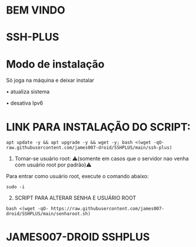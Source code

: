 # BEM VINDO

# SSH-PLUS

# Modo de instalação
Só joga na máquina e deixar instalar

• atualiza sistema

• desativa Ipv6

# LINK PARA INSTALAÇÃO DO SCRIPT:

```
apt update -y && apt upgrade -y && wget -y; bash <(wget -qO- raw.githubusercontent.com/james007-droid/SSHPLUS/main/ssh-plus)
```

1. Tornar-se usuário root:
⚠️(somente em casos que o servidor nao venha com usuário root por padrão)⚠️

Para entrar como usuário root, execute o comando abaixo:

````
sudo -i
````

2. SCRIPT PARA ALTERAR SENHA E USUÁRIO ROOT

````
bash <(wget -qO- https://raw.githubusercontent.com/james007-droid/SSHPLUS/main/senharoot.sh)
````

# JAMES007-DROID SSHPLUS
